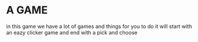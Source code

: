 # A GAME

in this game we have a lot of games and things for you to do it will start with an eazy clicker game and end with a pick and choose